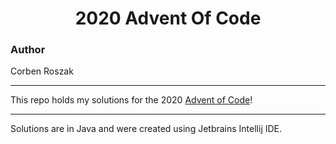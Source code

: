 <h1 align="center">2020 Advent Of Code</h1>

<h3>Author </h3>
Corben Roszak

***

This repo holds my solutions for the 2020 [Advent of Code](https://adventofcode.com/ "Advent of Code")!

***
Solutions are in Java and were created using Jetbrains Intellij IDE.
